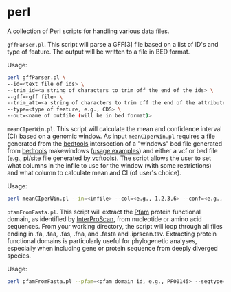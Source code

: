 # perl
A collection of Perl scripts for handling various data files.

`gffParser.pl`. This script will parse a GFF\[3\] file based on a list of ID's and type of feature. The output will be written to a file in BED format. 

Usage:

```bash
perl gffParser.pl \
--id=<text file of ids> \
--trim_id=<a string of characters to trim off the end of the ids> \
--gff=<gff file> \
--trim_att=<a string of characters to trim off the end of the attribute> \
--type=<type of feature, e.g., CDS> \
--out=<name of outfile (will be in bed format)>
```

`meanCIperWin.pl`. This script will calculate the mean and confidence interval (CI) based on a genomic window. As input `meanCIperWin.pl` requires a file generated from the [bedtools](https://bedtools.readthedocs.io/en/latest/) intersection of a "windows" bed file generated from [bedtools](https://bedtools.readthedocs.io/en/latest/) makewindows ([usage examples](http://seqanswers.com/forums/archive/index.php/t-17627.html)) and either a vcf or bed file (e.g., pi/site file generated by [vcftools](http://vcftools.sourceforge.net/)). The script allows the user to set what columns in the infile to use for the window (with some restrictions) and what column to calculate mean and CI (of user's choice).

Usage:

```bash
perl meanCIperWin.pl --in=<infile> --col=<e.g., 1,2,3,6> --conf=<e.g., 95> --out=<outfile>
```

`pfamFromFasta.pl`. This script will extract the [Pfam](https://pfam.xfam.org/) protein functional domain, as identified by [InterProScan](https://www.ebi.ac.uk/interpro/interproscan.html), from nucleotide or amino acid sequences. From your working directory, the script will loop through all files ending in .fa, .faa, .fas, .fna, and .fasta and .iprscan.tsv. Extracting protein functional domains is particularly useful for phylogenetic analyses, especially when including gene or protein sequence from deeply diverged species. 

Usage:

```bash
perl pfamFromFasta.pl --pfam=<pfam domain id, e.g., PF00145> --seqtype=<nucl|prot> --out=<outfile>
```
